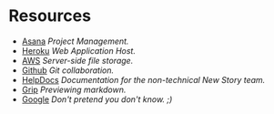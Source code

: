 # Resources

* [Asana](https://app.asana.com/0/142341005412809/) _Project Management._
* [Heroku](https://dashboard.heroku.com/teams/newstory/overview) _Web Application Host._
* [AWS]() _Server-side file storage._
* [Github](https://github.com/newstorycharity) _Git collaboration._
* [HelpDocs](https://newstory.helpdocs.io/) _Documentation for the non-technical New Story team._
* [Grip](https://github.com/joeyespo/grip) _Previewing markdown._
* [Google](https://www.google.com/) _Don't pretend you don't know. ;)_

